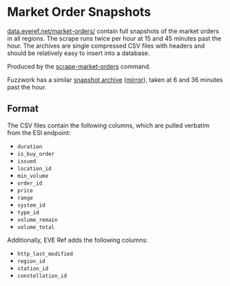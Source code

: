 # Market Order Snapshots

[data.everef.net/market-orders/](https://data.everef.net/market-orders/) contain full snapshots of the market orders in all regions.
The scrape runs twice per hour at 15 and 45 minutes past the hour.
The archives are single compressed CSV files with headers and should be relatively easy to insert into a database.

Produced by the [scrape-market-orders](../commands/scrape-market-orders.md) command.

Fuzzwork has a similar [snapshot archive](https://market.fuzzwork.co.uk/api/) ([mirror](fuzzwork-ordersets.md)), taken at 6 and 36 minutes past the hour.

## Format

The CSV files contain the following columns, which are pulled verbatim from the ESI endpoint:
* `duration`
* `is_buy_order`
* `issued`
* `location_id`
* `min_volume`
* `order_id`
* `price`
* `range`
* `system_id`
* `type_id`
* `volume_remain`
* `volume_total`

Additionally, EVE Ref adds the following columns:
* `http_last_modified`
* `region_id`
* `station_id`
* `constellation_id`
